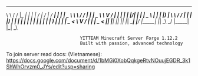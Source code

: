  __   __  ___   _____     __  __    ____     ____    _____   ____   __     __  _____   ____  
 \ \ / / |_ _| |_   _|   |  \/  |  / ___|   / ___|  | ____| |  _ \  \ \   / / | ____| |  _ \ 
  \ V /   | |    | |     | |\/| | | |       \___ \  |  _|   | |_) |  \ \ / /  |  _|   | |_) |
   | |    | |    | |     | |  | | | |___     ___) | | |___  |  _ <    \ V /   | |___  |  _ < 
   |_|   |___|   |_|     |_|  |_|  \____|   |____/  |_____| |_| \_\    \_/    |_____| |_| \_\
                                                                                             
                                YITTEAM Minecraft Server Forge 1.12.2
                                Built with passion, advanced technology
   To join server read docs: (Vietnamese): https://docs.google.com/document/d/1bMGi0XobQqkgeRtvNOuujEGDR_3k1ShWhOrvzm0_JYs/edit?usp=sharing
